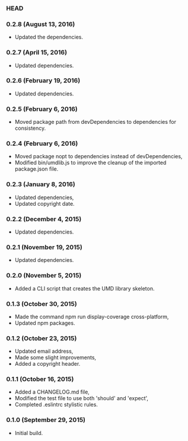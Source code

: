 ### HEAD

### 0.2.8 (August 13, 2016)

  * Updated the dependencies.


### 0.2.7 (April 15, 2016)

  * Updated dependencies.


### 0.2.6 (February 19, 2016)

  * Updated dependencies.


### 0.2.5 (February 6, 2016)

  * Moved package path from devDependencies to dependencies for consistency.


### 0.2.4 (February 6, 2016)

  * Moved package nopt to dependencies instead of devDependencies,
  * Modified bin/umdlib.js to improve the cleanup of the imported package.json file.


### 0.2.3 (January 8, 2016)

  * Updated dependencies,
  * Updated copyright date.


### 0.2.2 (December 4, 2015)

  * Updated dependencies.


### 0.2.1 (November 19, 2015)

  * Updated dependencies.


### 0.2.0 (November 5, 2015)

  * Added a CLI script that creates the UMD library skeleton.


### 0.1.3 (October 30, 2015)

  * Made the command npm run display-coverage cross-platform,
  * Updated npm packages.


### 0.1.2 (October 23, 2015)

  * Updated email address,
  * Made some slight improvements,
  * Added a copyright header.


### 0.1.1 (October 16, 2015)

  * Added a CHANGELOG.md file,
  * Modified the test file to use both 'should' and 'expect',
  * Completed .eslintrc stylistic rules.


### 0.1.0 (September 29, 2015)

  * Initial build.
